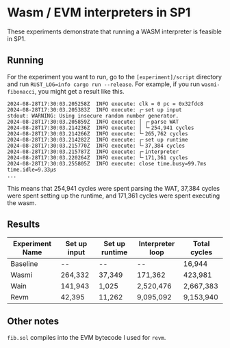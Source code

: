 # Wasm / EVM interpreters in SP1

These experiments demonstrate that running a WASM interpreter is feasible in SP1. 

## Running

For the experiment you want to run, go to the `[experiment]/script` directory and run `RUST_LOG=info cargo run --release`. For example, if you run `wasmi-fibonacci`, you might get a result like this.

```
2024-08-28T17:30:03.205258Z  INFO execute: clk = 0 pc = 0x32fdc8    
2024-08-28T17:30:03.205383Z  INFO execute: ┌╴set up input    
stdout: WARNING: Using insecure random number generator.
2024-08-28T17:30:03.205859Z  INFO execute: │ ┌╴parse WAT    
2024-08-28T17:30:03.214236Z  INFO execute: │ └╴254,941 cycles    
2024-08-28T17:30:03.214266Z  INFO execute: └╴265,762 cycles    
2024-08-28T17:30:03.214282Z  INFO execute: ┌╴set up runtime    
2024-08-28T17:30:03.215770Z  INFO execute: └╴37,384 cycles    
2024-08-28T17:30:03.215787Z  INFO execute: ┌╴interpreter    
2024-08-28T17:30:03.220264Z  INFO execute: └╴171,361 cycles    
2024-08-28T17:30:03.255805Z  INFO execute: close time.busy=99.7ms time.idle=9.33µs
...
```

This means that 254,941 cycles were spent parsing the WAT, 37,384 cycles were spent setting up the runtime, and 171,361 cycles were spent executing the wasm. 

## Results

| Experiment Name | Set up input | Set up runtime | Interpreter loop | Total cycles |
|-----------------|--------------|----------------|------------------|--------------|
| Baseline        | --           | --             | --               | 16,944       |
| Wasmi           | 264,332      | 37,349         | 171,362          | 423,981      |
| Wain            | 141,943      | 1,025          | 2,520,476        | 2,667,383    |
| Revm            | 42,395       | 11,262         | 9,095,092        | 9,153,940    |

## Other notes

`fib.sol` compiles into the EVM bytecode I used for `revm`. 
